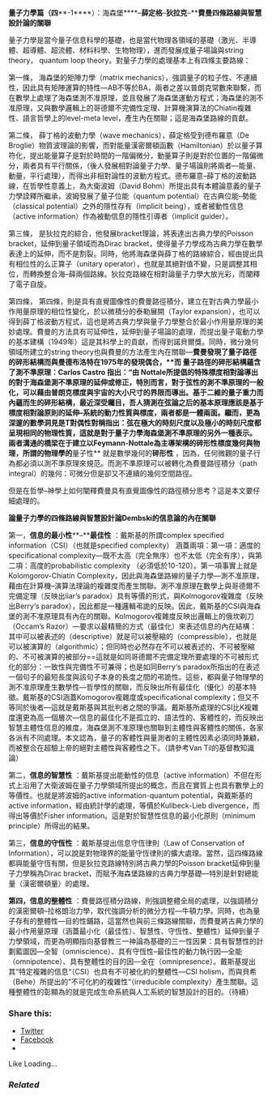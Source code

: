 **量子力學篇（四****-1****）：海森堡****–****薛定格****–****狄拉克****–****費曼四條路線與智慧設計論的關聯**

量子力學是當今量子信息科學的基礎，也是當代物理各領域的基礎（激光、半導體、超導體、超流體、材料科學、生物物理），進而發展成量子場論與string theory， quantum loop theory。對量子力學的處理基本上有四條主要路線：

第一條， 海森堡的矩陣力學（matrix mechanics），強調量子的粒子性、不連續性，因此具有矩陣運算的特性—AB不等於BA，兩者之差以普朗克常數來聯繫，而在數學上處理了海森堡測不准原理，並且發展了海森堡運動方程式；海森堡的測不准原理，又與數學邏輯上的哥德爾不完備性定理、計算機演算法的Chiatin複雜性、語言哲學上的level-meta level，產生內在關聯；這是海森堡路線的貢獻。

第二條， 薛丁格的波動力學（wave mechanics），薛定格受到德布羅意（De Broglie）物質波理論的影響，而對能量漢密爾頓函數（Hamiltonian）於以量子算符化，提出能量算子是對於時間的一階偏微分，動量算子則是對於位置的一階偏微分，兩者具有平行關係，（後人發展相對論量子力學、量子場論則將兩者—能量、動量，平行處理），而得出非相對論性的波動方程式。德布羅意–薛丁格的波動路線，在哲學性意義上，為大衛波姆（David Bohm）所提出具有本體論意義的量子力學詮釋所繼承，波姆發展了量子位能（quantum potential）在古典位能–勢能（classical potential）之外的隱性存有（implicit being），或者被動性信息（active information）作為被動信息的隱性引導者（implicit guider）。

第三條， 是狄拉克的綜合，他發展bracket理論，將表達出古典力學的Poisson bracket，延伸到量子領域而為Dirac bracket，使得量子力學成為古典力學在數學表達上的延伸，而不是割裂。同時，他將海森堡與薛丁格的路線綜合，經由提出具有相位性的么正算子（unitary operator），也就是其絕對值不變，只是調整其相位，而轉換整合海–薛兩個路線。狄拉克路線在相對論量子力學大放光彩，而闡釋了電子自旋。

第四條， 第四條，則是具有直覺圖像性的費曼路徑積分，建立在對古典力學最小作用量原理的相位性變化，於以微積分的泰勒展開（Taylor expansion），也可以得到薛丁格波動方程式，這也是將古典力學與量子力學整合於最小作用量原理的美妙處理。費曼的方法具有可延伸性，延伸到量子場論的處理，而提出量子電動力學的基本建構（1949年）這是其科學上的貢獻，而得到諾貝爾獎。同時，微分幾何領域所建立的string theory也與費曼的方法產生內在關聯—**費曼發現了量子路徑的碎形結構而與曼德布洛特在****1975****年的發現偶合，****而** 量子路徑的碎形結構蘊含了測不準原理：Carlos Castro 指出：“由 Nottale所提倡的特殊標度相對論導出的對于海森堡測不準原理的延伸或修正，特別而言，對于弦性的測不準原理的一般化，可以藉由普朗克標度與宇宙的大小尺寸的界限而導出。基于二維的量子重力而內蘊而生的碎形結構，最近深受矚目，吾人猜測在弦論之后的基本原理應該是基于標度相對論原則的延伸–系統的動力性質與標度，兩者都是一體兩面。繼而，更為深邃的數學洞見是T對偶性對稱指出：**弦在極大的時刻尺度以及極小的時刻尺度都呈現相同的物理性質，這就是對于量子力學海森堡測不準原理的另外一種表示。** 兩者溝通的橋梁在于建立以Feymann-Nottale為主導架構的碎形性標度幾何與物理，所謂的物理學的**量子性** 就是數學幾何的**碎形性** ，因為，任何微觀的量子行為都必須以測不準原理來規范。而測不準原理可以被轉化為費曼路徑積分（path integral）的幾何：可微分但是卻又不連續的幾何空間路徑。

但是在哲學–神學上如何闡釋費曼具有直覺圖像性的路徑積分思考？這是本文要仔細處理的。

**論量子力學的四條路線與智慧設計論****Dembski****的信息論的內在關聯**

第一，**信息的最小性****–****最佳性** ：戴斯基的所謂complex specified information（CSI）（也就是specified complexity） 涵蓋兩項：第一項：適度的specificational complexity—既不太高（完全無序）也不太低（完全有序），與第二項：高度的probabilistic complexity （必須低於10-120）。第一項事實上就是Kolomgorov-Chiatin Complexity，因此與海森堡路線的量子力學—測不准原理，藉由在計算機–演算法理論的複雜度而產生關聯。測不准原理在數學上與哥德爾不完備定理（反映出liar’s paradox）具有等價的形式，與Kolmogorov複雜度（反映出Berry‘s paradox），因此都是一種邏輯弔詭的反映。因此，戴斯基的CSI與海森堡的測不准原理具有內在的關聯。Kolmogorov複雜度反映出邏輯上的俄坎剃刀（Occam’s Razor）—要求以最精簡的方式（最佳化）來表述信息的內在結構：其中可以被表述的（descriptive）就是可以被壓縮的（compressible），也就是可以被演算的（algorithmic）；但同時也必然存在不可以被表述的、不可被壓縮的、不可被演算的被部分==這就是如同哥德爾不完備定理所要處理的不可被形式化的部分：一致性與完備性不可兼得；也是如同Berry‘s paradox所指出的在表述一個句子的最短長度與該句子本身的長度之間的弔詭性。這些，都與量子物理學的測不准原理產生數學性—哲學性的關聯，而反映出所有最佳化（優化）的基本特徵。戴斯基的CSI涵蓋Komogorov複雜度或specificational complexity；但又不等同於後者—這就是戴斯基與其批判者之間的爭議。戴斯基所處理的CSI比K複雜度還更為高一個層次—信息的最佳化不是孤立的、語法性的、客體性的，而反映出智慧主體性信息的維度。海森堡測不准原理也關聯到主體性與客體性的關係，各家各派有不同處理。本文認為，量子的客體性與量測者的主體性因素必須同時兼顧，而被整合在超驗上帝的絕對主體性與客體性之下。（請參考Van Til的基督教知識論）

第二，**信息的智慧性** ：戴斯基提出能動性的信息（active information）不但在形式上沿用了大衛波姆在量子力學領域所提出的概念，而且在實質上也具有數學上的等價性。也就是將波姆的active information-quantum potential，與戴斯基的active information，經由統計學的處理，等價於Kullbeck-Lieb divergence，而得出等價於Fisher information。這是對於智慧性信息的最小化原則（minimum principle）所得出的結果。

第三，**信息的守恆性** ：戴斯基提出信息守恆律則（Law of Conservation of Information），可以說是對物理界的能量守恆律則的擴大處理。當然，這四條路線都與能量守恆有關，但是狄拉克路線特別將古典力學的Poisson bracket延伸到量子力學稱為Dirac bracket，而賦予海森堡路線的古典力學基礎—特別是針對總能量（漢密爾頓量）的處理。

**第四，信息的整體性** ：費曼路徑積分路線，則強調整體全局的處理，以強調積分的漢密爾頓–拉格朗治力學，取代強調分析的微分方程—牛頓力學。同時，也為量子存有的整體性—目的性鋪路，這當然也與前三條路線關聯，而費曼將古典力學的最小作用量原理（涵蓋最小化（最佳性）、智慧性、守恆性、整體性）延伸到量子力學領域，而更為明顯指向基督教三一神論為基礎的三一性因果：具有智慧性的計劃藍圖因—全智（omniscience）、具有守恆性–最佳性的動力執行因—全能（omnipotence）、具有整體性的目的因—全在（omnipresence）。戴斯基提出其“特定複雜的信息“（CSI）也具有不可被化約的整體性—CSI holism，而與貝希（Behe）所提出的”不可化約的複雜性“（irreducible complexity）產生關聯。這種整體性的彰顯為的就是完成生命系統與人工系統的智慧設計的目的。（待續）

### Share this:

  * [Twitter](https://aubinchang.wordpress.com/2013/08/29/%e8%ab%96%e9%87%8f%e5%ad%90%e5%8a%9b%e5%ad%b8%ef%bc%88%e6%b5%b7%e6%a3%ae%e5%a0%a1-%e8%96%9b%e5%ae%9a%e6%a0%bc-%e7%8b%84%e6%8b%89%e5%85%8b-%e8%b2%bb%e6%9b%bc%ef%bc%89%e5%9b%9b%e6%a2%9d%e8%b7%af/?share=twitter "Click to share on Twitter")
  * [Facebook](https://aubinchang.wordpress.com/2013/08/29/%e8%ab%96%e9%87%8f%e5%ad%90%e5%8a%9b%e5%ad%b8%ef%bc%88%e6%b5%b7%e6%a3%ae%e5%a0%a1-%e8%96%9b%e5%ae%9a%e6%a0%bc-%e7%8b%84%e6%8b%89%e5%85%8b-%e8%b2%bb%e6%9b%bc%ef%bc%89%e5%9b%9b%e6%a2%9d%e8%b7%af/?share=facebook "Click to share on Facebook")
  * 


Like Loading...

### _Related_
